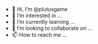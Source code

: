 - 👋 Hi, I’m @plutusgame
- 👀 I’m interested in ...
- 🌱 I’m currently learning ...
- 💞️ I’m looking to collaborate on ...
- 📫 How to reach me ...

<!---
Lottery ADA Game (LAG) is a Plutus Smart Contract that enable users to play by sending 1 ADA.  Any user can play as many times as he/she wants to increase the probabilities to be selected. 

This contract is based on pure randomness which means that the random player will be the winner at every cycle.  

Each cycle will last 2.5 days or 2 winners in 1 epoch, but this is a something that can be set at any interval. After each cycle a winner will be selected and the funds will be sent directly to the user wallets and the cycle will start again for the next day.
--->
